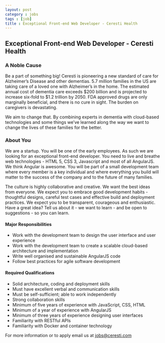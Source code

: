 ```yaml
---
layout: post
category : jobs
tags : [job]
title : Exceptional Front-end Web Developer - Ceresti Health
---
```


## Exceptional Front-end Web Developer - Ceresti Health

### A Noble Cause

Be a part of something big! Ceresti is pioneering a new standard of care for Alzheimer’s Disease and other dementias. 5.7 million families in the US are taking care of a loved one with Alzheimer’s in the home.  The estimated annual cost of dementia care exceeds $200 billion and is projected to increase six-fold to $1.2 trillion by 2050. FDA approved drugs are only marginally beneficial, and there is no cure in sight.  The burden on caregivers is devastating.  

We aim to change that. By combining experts in dementia with cloud-based technologies and some things we’ve learned along the way we want to change the lives of these families for the better.


### About You

We are a startup.  You will be one of the early employees.  As such we are looking for an exceptional front-end developer.  You need to live and breathe web technologies - HTML 5, CSS 3, Javascript and most of all AngularJS.  We think Angular is awesome.  You will be part of a small development team where every member is a key individual and where everything you build will matter to the success of the company and to the future of many families.  

The culture is highly collaborative and creative.  We want the best ideas from everyone.  We expect you to embrace good development habits - thoughtful designs, careful test cases and effective build and deployment practices.  We expect you to be transparent, courageous and enthusiastic.  Have a great idea?  Tell us about it - we want to learn - and be open to suggestions - so you can learn.

#### Major Responsibilities
* Work with the development team to design the user interface and user experience 
* Work with the development team to create a scalable cloud-based architecture and implementation
* Write well organised and sustainable AngularJS code
* Follow best practices for agile software development

#### Required Qualifications
* Solid architecture, coding and deployment skills
* Must have excellent verbal and communication skills
* Must be self-sufficient; able to work independently
* Strong collaboration skills
* Minimum of five years of experience with JavaScript, CSS, HTML
* Minimum of a year of experience with AngularJS
* Minimum of three years of experience designing user interfaces
* Familiarity with RESTful APIs
* Familiarity with Docker and container technology


For more information or to apply email us at [jobs@ceresti.com](mailto:jobs@ceresti.com)
